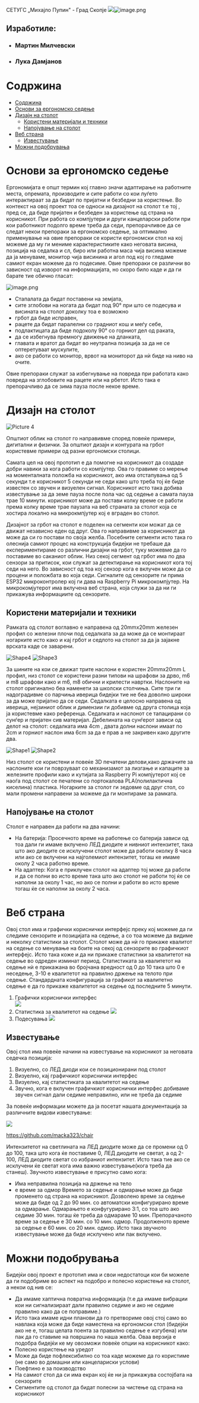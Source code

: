 СЕТУГС „Михајло Пупин&quot; - Град Скопје
![](https://i.postimg.cc/pXYPGT9k/logo.png)![image.png](https://i.postimg.cc/43fr0SQK/image.png)

## Изработиле:
* ### Мартин Милчевски 
* ### Лука Дамјанов


# Содржина
- [Содржина](#содржина)
- [Основи за ергономско седење](#основи-за-ергономско-седење)
- [Дизајн на столот](#дизајн-на-столот)
  - [Користени материјали и техники](#користени-материјали-и-техники)
  - [Напојување на столот](#напојување-на-столот)
- [Веб страна](#веб-страна)
  - [Известување](#известување)
- [Можни подобрувања](#можни-подобрувања)
# Основи за ергономско седење
Ергономијата е општ термин кој главно значи адаптирање на работните места, опремата, производите и сите работи со кои луѓето интерактираат за да бидат по пријатни и безбедни за користење. Во контекст на овој проект тоа се односи на дизајнот на столот т.е тој , пред се, да биде пријатен и безбеден за користење од страна на корисникот.
При работа со компјутери и други канцеларски работи при кои работникот подолго време треба да седи, препорачливое да се следат некои препораки за ергономско седење, за оптимално применување на овие препораки се користи ергономски стол на кој можеме да му ги мениме карактеристиките како неговата висина, позиција на седалка и сл, биро или работна маса чија висина можеме да ја менуваме, монитор чија висинина и агол под кој го гледаме самиот екран можеме да го подесиме. Овие препораки се различни во зависност од изворот на информацијата, но скоро било каде и да ги барате тие обично гласат:

![image.png](https://i.postimg.cc/YSrbwXqT/image.png)
- Стапалата да бидат поставени на земјата,
- сите зглобови на ногата да бидат под 90° при што се подесува и висината на столот доколку тоа е возможно
- грбот да биде исправен,
- рацете да бидат паралелни со градниот кош и меѓу себе,
- подлактицата да биде подоколу 90° со горниот дел од раката,
- да се избегнува премногу движење на дланката,
- главата и вратот да бидат во неутрална позиција за да не се оптеретуваат мускулите,
- ако се работи со монитор, врвот на мониторот да нѝ биде на ниво на очите.

Овие препораки служат за избегнување на повреда при работата како повреда на зглобовите на рацете или на рбетот. Исто така е препорачливо да се зима пауза после некое време.
# Дизајн на столот
![Picture 4](https://i.postimg.cc/FRtzL6dB/image.png)

Општиот облик на столот го направивме според повеќе примери, дигитални и физички. За општиот дизајн и контурата на грбот користевме примери од разни ергономски столици.

Самата цел на овој прототип е да помогне на корисникот да создаде добри навики за кога работи со компјутер. Ова го правиме со мерење на моменталната положба на корисникот, ако има отстапувања од 5 секунди т.е корисникот 5 секунди не седи како што треба тој ќе биде известен со звучен и визуелен сигнал. Корисникот исто така добива известување за да земе пауза после пола час од седење а самата пауза трае 10 минути. корисникот може да постави колку време се работи према колку време трае паузата на веб страната за столот која се хостира локално на микрокмпјутер кој е вграден во столот.

Дизајнот за грбот на столот е поделен на сегменти кои можат да се движат независно еден од друг. Ова го направивме за корисникот да може да си го постави по своја желба. Посебните сегменти исто така го олеснија самиот процес на конструкција бидејки не требаше да експериментираме со различни дизајни на грбот, туку можевме да го поставиме во саканиот облик. Низ секој сегмент од грбот има по два сензори за притисок, кои служат за детектирање на корисникот кога тој седи на него. Во зависност од тоа кој сензор кога е вклучен може да се процени и положбата во која седи. Сигналите од сензорите ги прима ESP32 микроконтролер кој ги дава на Raspberry Pi микрокомпјутер. На микрокомјутерот има вклучена веб страна, која служи за да ни ги прикажува информациите од сензорите.
## Користени материјали и техники
Рамката од столот воглавно е направена од 20mmx20mm железен профил со железни плочи под седалката за да може да се монтираат ногарките исто како и кај грбот и седлото на столот за да ја зајакне врската каде се заварени.

![Shape4](https://i.postimg.cc/bN47pfKW/image.png) ![Shape3](https://i.postimg.cc/VvdhPK4z/image.png) 

За шините на кои се движат трите наслони е користен 20mmx20mm L профил, низ столот се користени разни типови на шрафови за дрво, m6 и m8 шрафови како и m6, m8 обични и крилести навртки.
Наслоните на столот оригинално беа наменети за школски столчиња. Сите три ги надоградивме со парчиња иверица бидејки тие не беа доволно широки за да може пријатно да се седи.
Седалката е целосно направена од иверица, нејзиниот облик и димензии ги добивме од друга столица која ја користевме како референца.
Седалката и наслонот се тапацирани со сунѓер и пријатен сив материјал. Дебелината на сунѓерот зависи од делот на столот: седалката има 4cm , двата долни наслони имаат по 2cm и горниот наслон има 6cm за да е прав а не закривен како другите два.

![Shape1](https://i.postimg.cc/0NnX6TB8/image.png) ![Shape2](https://i.postimg.cc/PJgSsTPM/image.png)

Низ столот се користени и повеќе 3D печатени делови,како држачите за наслоните кои ги поврзуваат со механизамот за лизгање и капаците за железните профили како и кутијата за Raspberry Pi компјутерот кој се наоѓа под столот се печатени со портокалова PLA(полилактична киселина) пластика.
Ногарките за столот ги зедовме од друг стол, со мали промени направени за можеме да ги монтираме за рамката.
## Напојување на столот
Столот е направен да работи на два начини:
- На батерија:
Просечното време на работење со батерија зависи од тоа дали ги имаме вклучено ЛЕД диодите и нивниот интензитет, така што ако диодите се исклучени столот може да работи околку 8 часа или ако се вклучени на најголемиот интензитет, тогаш ке имаме околу 2 часа работно време.
- На адаптер:
Кога е приклучен столот на адаптер тој може да работи и да се полни во исто време така што ако столот не работи тој ќе се наполни за околу 1 час, но ако се полни и работи во исто време тогаш ќе се наполни за околу 2 часа.
# Веб страна
Овој стол има и графички кориснички интерфејс преку кој можеме да ги следиме сензорите и позицијата на седење, а со тоа можеме да видиме и неколку статистики за столот. Столот може да нѝ го прикаже квалитот на седење со менување на боите на секој од сензорите во графичкиот интерфејс. Исто така коже и да ни прикаже статистики за квалитетот на седење во одреден изминат период. Статистиката за квалитетот на седење нѝ е прикажана во бројчана вредност од 0 до 10 така што 0 е неседење, 3-10 е квалитетот на правилно држење на телото при седење. Стандардната конфигурација за графикот за квалитетно седење е да го прикаже квалитетот на седење од последните 5 минути.
1. Графички кориснички интерфес  
![](https://i.postimg.cc/vZMpctZt/image.png)
2. Статистика за квалитетот на седење
![](https://i.postimg.cc/xCkZWs6n/image.png)
3. Подесувања
![](https://i.postimg.cc/MG1MdxSS/image.png)
##
## Известување
Овој стол има повеќе начини на известување на корисникот за неговата седечка позиција:
1. Визуелно, со ЛЕД диоди кои се позиционирани под столот
2. Визуелно, кај графичкиот кориснички интерфес
3. Визуелно, кај статистиката за квалитетот на седење
4. Звучно, кога е вклучен графичкиот кориснички интерфес добиваме звучен сигнал дали седиме неправилно, или не треба да седиме



За повеќе информации можете да ја посетат нашата документација за различните видови известување:

![](https://i.postimg.cc/kMTVjfkB/image.png)

<https://github.com/macka323/chair>

Интензитетот на светлината на ЛЕД диодите може да се промени од 0 до 100, така што кога ќе поставиме 0, ЛЕД диодите не светат, а од 2-100, ЛЕД диодите светат со избраниот интензитет. Исто така тие ако се исклучени ќе светат кога има важно известување(кога треба да станеш).
Звучното известување е присутно само кога:
- Има неправилна позиција на држење на тело
- е време за одмор
Времето за седење и одмарање може да биде променето од страна на корисникот. Дозволено време за седење може да биде од 2 до 90 мин. со автоматски конфигурирано време за одмарање. Одмарањето е конфугурирано 3:1, со тоа што ако седиме 30 мин. тогаш ќе треба да одмараме 10 мин.
Препорачаното време за седење е 30 мин. со 10 мин. одмор.
Продолженото време за седење е 60 мин. со 20 мин. одмор.
Исто така звучното известување може да биде исклучено или пак вклучено.
# Можни подобрувања
Бидејќи овој проект е прототип има и свои недостатоци кои би можеле да ги подобриме во аспект на подобро и полесно користење на столот, а некои од нив се:
- Да имаме хаптична повратна информација (т.е да имаме вибрации кои ни сигнализираат дали правилно седиме и ако не седиме правилно како да се поправиме.)
- Исто така имаме идни планови да го претвориме овој стој само во навлака која може да биде наместена на ергономски стол (бидејќи ако не е, тогаш целата поента за правилно седење е изгубена) или пак да го ставиме на површина по наша желба. Оваа верзија е подобра бидејќи ке му овозможи повеќе опции на корисникот како:
- Полесно користење на уредот
- Може да биде пофлексибилно со тоа каде можеме да го користиме (не само во домашни или канцелариски услови)
- Поефтино е за поизводство
- На самиот стол да си има екран кој ќе ни ја прикажува состојбата на сензорите
- Сегментите од столот да бидат полесни за чистење од страна на корисникот
